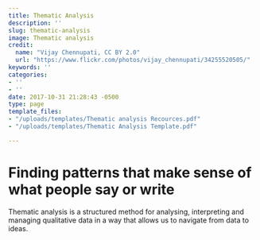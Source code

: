 ```yaml
---
title: Thematic Analysis
description: ''
slug: thematic-analysis
image: Thematic analysis
credit:
  name: "Vijay Chennupati, CC BY 2.0"
  url: "https://www.flickr.com/photos/vijay_chennupati/34255520505/"
keywords: ''
categories:
- ''
- ''
date: 2017-10-31 21:28:43 -0500
type: page
template_files:
- "/uploads/templates/Thematic analysis Recources.pdf"
- "/uploads/templates/Thematic Analysis Template.pdf"

---
```

# Finding patterns that make sense of what people say or write

Thematic analysis is a structured method for analysing, interpreting and managing qualitative data in a way that allows us to navigate from data to ideas.
